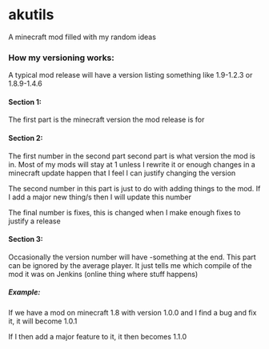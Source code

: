 # akutils
A minecraft mod filled with my random ideas


### How my versioning works:
A typical mod release will have a version listing something like 1.9-1.2.3 or 1.8.9-1.4.6

#### Section 1:

The first part is the minecraft version the mod release is for

#### Section 2:

The first number in the second part second part is what version the mod is in. Most of my mods will stay at 1 unless I rewrite it or enough changes in a minecraft update happen that I feel I can justify changing the version

The second number in this part is just to do with adding things to the mod. If I add a major new thing/s then I will update this number

The final number is fixes, this is changed when I make enough fixes to justify a release

#### Section 3:

Occasionally the version number will have -something at the end. This part can be ignored by the average player. It just tells me which compile of the mod it was on Jenkins (online thing where stuff happens)


##### Example:
If we have a mod on minecraft 1.8 with version 1.0.0 and I find a bug and fix it, it will become 1.0.1

If I then add a major feature to it, it then becomes 1.1.0

